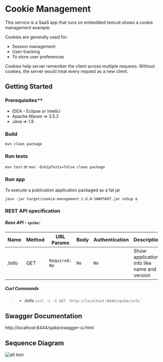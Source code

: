 # Cookie Management
This service is a SaaS app that runs on embedded tomcat shows a cookie management example. 

Cookies are generally used for:
*	Session management
*	User-tracking
*	To store user preferences

Cookies help server remember the client across multiple requests. 
Without cookies, the server would treat every request as a new client.

## Getting Started  
### Prerequisites**

* IDEA - Eclipse or IntelliJ 
* Apache Maven => 3.5.2
* Java => 1.8

### Build
```mvn clean package```

### Run tests
```mvn test``` or ```mvn -DskipTests=false clean package```

### Run app

To execute a publication application packaged as a fat jar

```java -jar target/cookie-management-1.0.0-SNAPSHOT.jar nohup &```

### REST API specification 

##### Base API - ```spike/```

| Name  | Method | URL Params | Body | Authentication | Description |
| --- | --- | --- | --- | --- | --- | 
| /info| GET | `Required: No` | `No` | `No` |Show application info like name and version |  

##### Curl Commands 

> - **/info** ```curl -i -X GET 'http://localhost:8444/spike/info'```

## Swagger Documentation
http://localhost:8444/spike/swagger-ui.html 

## Sequence Diagram ##
![alt text](../etc/docs/images/cookie-management-sequance-diagram.png "Cookie Management Sequence Diagram")
